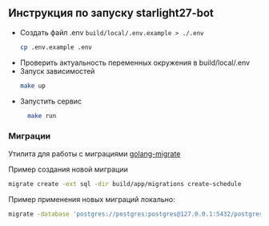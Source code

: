 ## Инструкция по запуску starlight27-bot

* Создать файл .env `build/local/.env.example > ./.env`
    ```bash 
    cp .env.example .env
    ```
* Проверить актуальность переменных окружения в build/local/.env 
* Запуск зависимостей
    ```bash 
    make up
    ```
* Запустить сервис
  ```bash 
    make run
    ```


### Миграции
Утилита для работы с миграциями [golang-migrate](https://github.com/golang-migrate/migrate/tree/master)

Пример создания новой миграции
```bash
migrate create -ext sql -dir build/app/migrations create-schedule
```
Пример применения новых миграций локально:
```bash
migrate -database 'postgres://postgres:postgres@127.0.0.1:5432/postgres?sslmode=disable' -path ./build/app/migrations up
```
